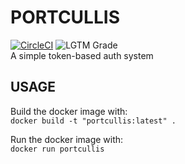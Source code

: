 # PORTCULLIS
[![CircleCI](https://circleci.com/gh/ritsec-dev/portcullis.svg?style=svg)](https://circleci.com/gh/ritsec-dev/portcullis)
![LGTM Grade](https://img.shields.io/lgtm/grade/python/g/ritsec-dev/portcullis.svg)  
A simple token-based auth system

## USAGE
Build the docker image with:  
```docker build -t "portcullis:latest" .```

Run the docker image with:  
```docker run portcullis```
